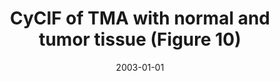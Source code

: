 ---
title: CyCIF of TMA with normal and tumor tissue (Figure 10)
image: https://www.cycif.org/assets/img/lin-elife-2018/figure10.jpg
date: '2003-01-01'
minerva_link: https://www.cycif.org/data/lin-elife-2018/osd-figure10.html
info_link: /atlas-datasets/lin-elife-2018/
show_page_link: false
tags:
    - cycif
    - TMA
    - curated
---